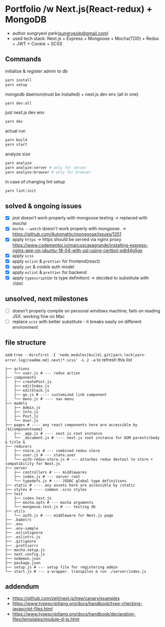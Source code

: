 # Portfolio /w Next.js(React-redux) + MongoDB
- author sungryeol park(sungryeolp@gmail.com)
- used tech stack: Next.js + Express + Mongoose + Mocha(TDD) + Redux + JWT + Cookie + SCSS

## Commands
initialize & register admin to db
```bash
yarn install
yarn setup
```
mongodb daemon(must be installed) + next.js dev env (all in one)
```bash
yarn dev:all
```
just next.js dev env
```bash
yarn dev
```
actual run
```bash
yarn build
yarn start
```
analyze size
```bash
yarn analyze
yarn analyze:server # only for server
yarn analyze:browser # only for browser
```
in case of changing lint setup
```bash
yarn lint:init
```


## solved & ongoing issues
 - [x] *jest* doesn't work properly with mongoose testing &rarr; replaced with *mocha*
 - [x] `mocha --watch` doesn't work properly with *mongoose*. &rarr;
    https://github.com/Automattic/mongoose/issues/1251
 - [x] apply `https` &rarr;
    https should be served via nginx proxy
    https://www.codementor.io/marcoscasagrande/installing-express-nginx-app-on-ubuntu-18-04-with-ssl-using-certbot-pdt44g5gs
 - [x] apply `scss`
 - [x] apply `eslint` & `prettier` for frontend(react)
 - [x] apply `jwt` & cookie auth model
 - [x] apply `eslint` & `prettier` for backend
 - [x] apply `typescript`(or ts type definition) &rarr; decided to substitute with `JSDOC`

## unsolved, next milestones
 - [ ] doesn't properly compile on personal windows machine; fails on reading JSX. working fine on Mac
 - [ ] replace `scss` with better substitute - it breaks easily on different environment

## file structure
use `tree --dirsfirst -I 'node_modules|build|.git|yarn.lock|yarn-error.log|readme.md|.next|*.scss' -L 2 -a` to refresh this list
```.
├── actions
│   └── user.js # --- redux action
├── components
│   ├── createPost.js
│   ├── editIndex.js
│   ├── editStack.js
│   ├── go.js # ---- customized link component
│   └── menu.js # ---- nav menu
├── models
│   ├── Admin.js
│   ├── Info.js
│   ├── Post.js
│   └── User.js
├── pages # ---- any react components here are accessible by /${componentname}
│   ├── _app.js # ---- next.js root instance 
│   └── _document.js # ---- next.js root instance for DOM parents(body & title & 
├── reducers
│   ├── store.js # --- combined redux store
│   ├── user.js # --- state.user
│   └── with-redux-store.js # --- attaches redux devtool to store + compatibility for Next.js
├── server
│   ├── controllers # --- middlewares
│   ├── index.js # --- server root
│   └── typedefs.js # --- JSDOC global type definitions
├── static # ---- any assets here are accessible by /static
├── styles # ---- common .scss styles
├── test
│   ├── index.test.js
│   ├── mocha.opts # --- mocha arguments
│   └── mongoose.test.js # --- testing db
├── utils
│   └── auth.js # --- middleware for Next.js page
├── .babelrc
├── .env
├── .env-sample
├── .eslintignore
├── .eslintrc.js
├── .gitignore
├── .prettierrc
├── mocha.setup.js
├── next.config.js
├── nodemon.json
├── package.json
├── setup.js # --- setup file for registering admin
└── start.js # --- a wrapper. transpiles & run ./server/index.js
```

## addendum
 - https://github.com/zeit/next.js/tree/canary/examples
 - https://www.typescriptlang.org/docs/handbook/type-checking-javascript-files.html
 - https://www.typescriptlang.org/docs/handbook/declaration-files/templates/module-d-ts.html